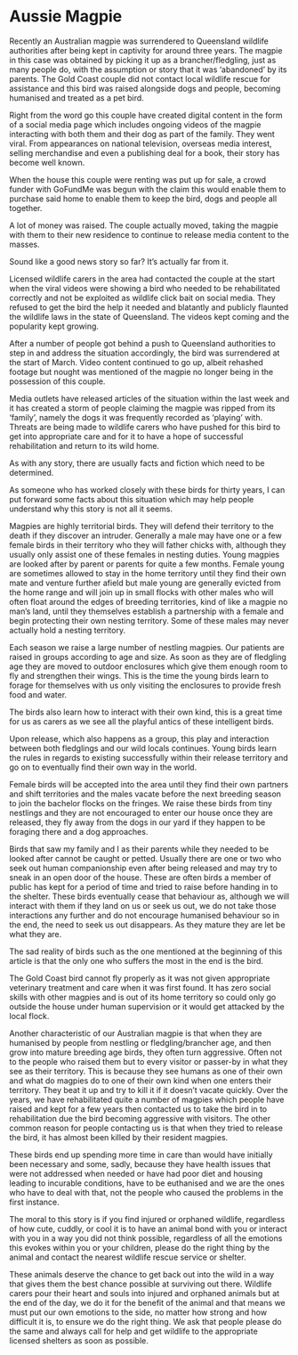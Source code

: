 # Aussie Magpie

Recently an Australian magpie was surrendered to Queensland wildlife authorities after being kept in captivity for around three years. The magpie in this case was obtained by picking it up as a brancher/fledgling, just as many people do, with the assumption or story that it was ‘abandoned’ by its parents. The Gold Coast couple did not contact local wildlife rescue for assistance and this bird was raised alongside dogs and people, becoming humanised and treated as a pet bird.

Right from the word go this couple have created digital content in the form of a social media page which includes ongoing videos of the magpie interacting with both them and their dog as part of the family. They went viral. From appearances on national television, overseas media interest, selling merchandise and even a publishing deal for a book, their story has become well known.

When the house this couple were renting was put up for sale, a crowd funder with GoFundMe was begun with the claim this would enable them to purchase said home to enable them to keep the bird, dogs and people all together.

A lot of money was raised. The couple actually moved, taking the magpie with them to their new residence to continue to release media content to the masses.

Sound like a good news story so far? It’s actually far from it.

Licensed wildlife carers in the area had contacted the couple at the start when the viral videos were showing a bird who needed to be rehabilitated correctly and not be exploited as wildlife click bait on social media. They refused to get the bird the help it needed and blatantly and publicly flaunted the wildlife laws in the state of Queensland. The videos kept coming and the popularity kept growing.

After a number of people got behind a push to Queensland authorities to step in and address the situation accordingly, the bird was surrendered at the start of March. Video content continued to go up, albeit rehashed footage but nought was mentioned of the magpie no longer being in the possession of this couple.

Media outlets have released articles of the situation within the last week and it has created a storm of people claiming the magpie was ripped from its ‘family’, namely the dogs it was frequently recorded as ‘playing’ with. Threats are being made to wildlife carers who have pushed for this bird to get into appropriate care and for it to have a hope of successful rehabilitation and return to its wild home.

As with any story, there are usually facts and fiction which need to be determined.

As someone who has worked closely with these birds for thirty years, I can put forward some facts about this situation which may help people understand why this story is not all it seems.

Magpies are highly territorial birds. They will defend their territory to the death if they discover an intruder. Generally a male may have one or a few female birds in their territory who they will father chicks with, although they usually only assist one of these females in nesting duties. Young magpies are looked after by parent or parents for quite a few months. Female young are sometimes allowed to stay in the home territory until they find their own mate and venture further afield but male young are generally evicted from the home range and will join up in small flocks with other males who will often float around the edges of breeding territories, kind of like a magpie no man’s land, until they themselves establish a partnership with a female and begin protecting their own nesting territory. Some of these males may never actually hold a nesting territory.

Each season we raise a large number of nestling magpies. Our patients are raised in groups according to age and size. As soon as they are of fledgling age they are moved to outdoor enclosures which give them enough room to fly and strengthen their wings. This is the time the young birds learn to forage for themselves with us only visiting the enclosures to provide fresh food and water.

The birds also learn how to interact with their own kind, this is a great time for us as carers as we see all the playful antics of these intelligent birds.

Upon release, which also happens as a group, this play and interaction between both fledglings and our wild locals continues. Young birds learn the rules in regards to existing successfully within their release territory and go on to eventually find their own way in the world.

Female birds will be accepted into the area until they find their own partners and shift territories and the males vacate before the next breeding season to join the bachelor flocks on the fringes. We raise these birds from tiny nestlings and they are not encouraged to enter our house once they are released, they fly away from the dogs in our yard if they happen to be foraging there and a dog approaches.

Birds that saw my family and I as their parents while they needed to be looked after cannot be caught or petted. Usually there are one or two who seek out human companionship even after being released and may try to sneak in an open door of the house. These are often birds a member of public has kept for a period of time and tried to raise before handing in to the shelter. These birds eventually cease that behaviour as, although we will interact with them if they land on us or seek us out, we do not take those interactions any further and do not encourage humanised behaviour so in the end, the need to seek us out disappears. As they mature they are let be what they are.

The sad reality of birds such as the one mentioned at the beginning of this article is that the only one who suffers the most in the end is the bird.

The Gold Coast bird cannot fly properly as it was not given appropriate veterinary treatment and care when it was first found. It has zero social skills with other magpies and is out of its home territory so could only go outside the house under human supervision or it would get attacked by the local flock.

Another characteristic of our Australian magpie is that when they are humanised by people from nestling or fledgling/brancher age, and then grow into mature breeding age birds, they often turn aggressive. Often not to the people who raised them but to every visitor or passer-by in what they see as their territory. This is because they see humans as one of their own and what do magpies do to one of their own kind when one enters their territory. They beat it up and try to kill it if it doesn’t vacate quickly. Over the years, we have rehabilitated quite a number of magpies which people have raised and kept for a few years then contacted us to take the bird in to rehabilitation due the bird becoming aggressive with visitors. The other common reason for people contacting us is that when they tried to release the bird, it has almost been killed by their resident magpies.

These birds end up spending more time in care than would have initially been necessary and some, sadly, because they have health issues that were not addressed when needed or have had poor diet and housing leading to incurable conditions, have to be euthanised and we are the ones who have to deal with that, not the people who caused the problems in the first instance.

The moral to this story is if you find injured or orphaned wildlife, regardless of how cute, cuddly, or cool it is to have an animal bond with you or interact with you in a way you did not think possible, regardless of all the emotions this evokes within you or your children, please do the right thing by the animal and contact the nearest wildlife rescue service or shelter.

These animals deserve the chance to get back out into the wild in a way that gives them the best chance possible at surviving out there. Wildlife carers pour their heart and souls into injured and orphaned animals but at the end of the day, we do it for the benefit of the animal and that means we must put our own emotions to the side, no matter how strong and how difficult it is, to ensure we do the right thing. We ask that people please do the same and always call for help and get wildlife to the appropriate licensed shelters as soon as possible.
